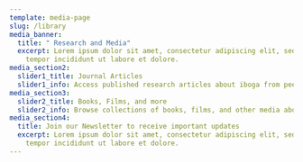```yaml
---
template: media-page
slug: /library
media_banner:
  title: " Research and Media"
  excerpt: Lorem ipsum dolor sit amet, consectetur adipiscing elit, sed do eiusmod
    tempor incididunt ut labore et dolore.
media_section2:
  slider1_title: Journal Articles
  slider1_info: Access published research articles about iboga from peer-reviewed journals
media_section3:
  slider2_title: Books, Films, and more
  slider2_info: Browse collections of books, films, and other media about iboga
media_section4:
  title: Join our Newsletter to receive important updates
  excerpt: Lorem ipsum dolor sit amet, consectetur adipiscing elit, sed do eiusmod
    tempor incididunt ut labore et dolore.
---
```

